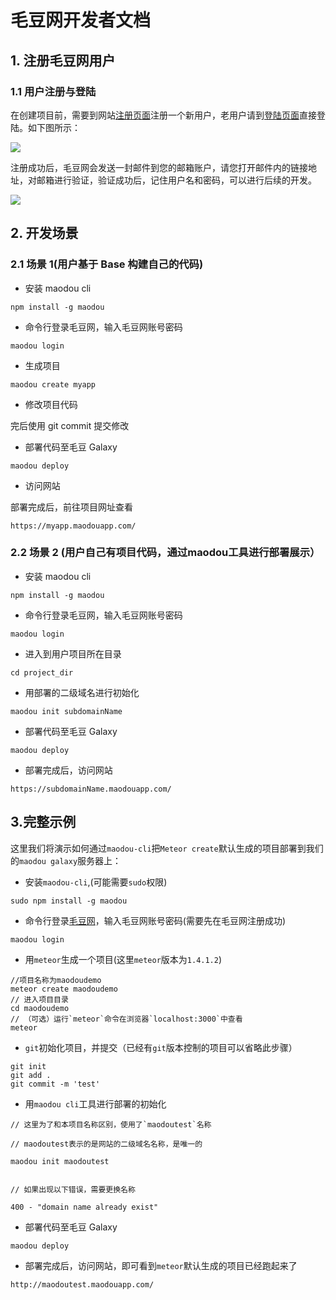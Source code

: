 # 毛豆网开发者文档

## 1. 注册毛豆网用户

### 1.1 用户注册与登陆

在创建项目前，需要到网站[注册页面](https://maodouapp.com/register)注册一个新用户，老用户请到[登陆页面](https://maodouapp.com/login)直接登陆。如下图所示：

![](https://of6ygwuso.qnssl.com/wiki/web-user-docs-pic/user-reg.png)

注册成功后，毛豆网会发送一封邮件到您的邮箱账户，请您打开邮件内的链接地址，对邮箱进行验证，验证成功后，记住用户名和密码，可以进行后续的开发。

![](https://of6ygwuso.qnssl.com/wiki/web-user-docs-pic/email-varify.png)

## 2. 开发场景

### 2.1 场景 1(用户基于 Base 构建自己的代码)

* 安装 maodou cli

```
npm install -g maodou
```

* 命令行登录毛豆网，输入毛豆网账号密码

```
maodou login
```

* 生成项目

```
maodou create myapp
```

* 修改项目代码

完后使用 git commit 提交修改

* 部署代码至毛豆 Galaxy

```
maodou deploy
```

* 访问网站

部署完成后，前往项目网址查看

```
https://myapp.maodouapp.com/
```

### 2.2 场景 2 (用户自己有项目代码，通过maodou工具进行部署展示）

* 安装 maodou cli

```
npm install -g maodou
```

* 命令行登录毛豆网，输入毛豆网账号密码

```
maodou login
```

* 进入到用户项目所在目录
```
cd project_dir
```

* 用部署的二级域名进行初始化
```
maodou init subdomainName
```

* 部署代码至毛豆 Galaxy

```
maodou deploy
```

* 部署完成后，访问网站

```
https://subdomainName.maodouapp.com/
```

## 3.完整示例

这里我们将演示如何通过`maodou-cli`把`Meteor create`默认生成的项目部署到我们的`maodou galaxy`服务器上：

- 安装`maodou-cli`,(可能需要`sudo`权限)

```
sudo npm install -g maodou
```

- 命令行登录[毛豆网](https://maodou.io/)，输入毛豆网账号密码(需要先在毛豆网注册成功)

```
maodou login
```

- 用`meteor`生成一个项目(这里`meteor`版本为`1.4.1.2`)

```
//项目名称为maodoudemo
meteor create maodoudemo
// 进入项目目录
cd maodoudemo
// （可选）运行`meteor`命令在浏览器`localhost:3000`中查看
meteor
```

- `git`初始化项目，并提交（已经有`git`版本控制的项目可以省略此步骤）

```
git init
git add .
git commit -m 'test'
```

- 用`maodou cli`工具进行部署的初始化

```
// 这里为了和本项目名称区别，使用了`maodoutest`名称

// maodoutest表示的是网站的二级域名名称，是唯一的

maodou init maodoutest


// 如果出现以下错误，需要更换名称

400 - "domain name already exist"
```

- 部署代码至毛豆 Galaxy

```
maodou deploy
```

- 部署完成后，访问网站，即可看到`meteor`默认生成的项目已经跑起来了

```
http://maodoutest.maodouapp.com/
```
